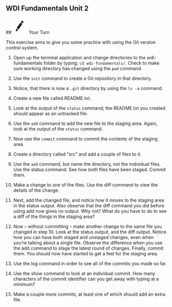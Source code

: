 **WDI Fundamentals Unit 2**
---

##![Your Turn](../assets/exercise.png) Your Turn

This exercise aims to give you some practice with using the Git version control system. 

1. Open up the terminal application and change directories to the wdi-fundamentals folder by typing: `cd wdi-fundamentals/`. Check to make sure working directory has changed using the `pwd` command.

2. Use the `init` command to create a Git repository in that directory.

3. Notice, that there is now a `.git` directory by using the `ls -a` command.

4. Create a new file called README.txt.

5. Look at the output of the `status` command; the README.txt you created should appear as an untracked file.

6. Use the `add` command to add the new file to the staging area.  Again, look at the output of the `status` command.
7. Now use the `commit` command to commit the contents of the staging area.
8. Create a directory called "src" and add a couple of files to it.

9. Use the `add` command, but name the directory, not the individual files. Use the status
command. See how both files have been staged. Commit them.

10. Make a change to one of the files. Use the diff command to view the details of the change.

11. Next, add the changed file, and notice how it moves to the staging area in the status
output. Also observe that the diff command you did before using add now gives no output.
Why not? What do you have to do to see a diff of the things in the staging area? 
12. Now – without committing – make another change to the same file you changed in step 10.
Look at the status output, and the diff output. Notice how you can have both staged and
unstaged changes, even when you’re talking about a single file. Observe the difference when
you use the add command to stage the latest round of changes. Finally, commit them. You
should now have started to get a feel for the staging area.
13. Use the log command in order to see all of the commits you made so far.
14. Use the show command to look at an individual commit. How many characters of the
commit identifier can you get away with typing at a minimum?
15. Make a couple more commits, at least one of which should add an extra file. 


